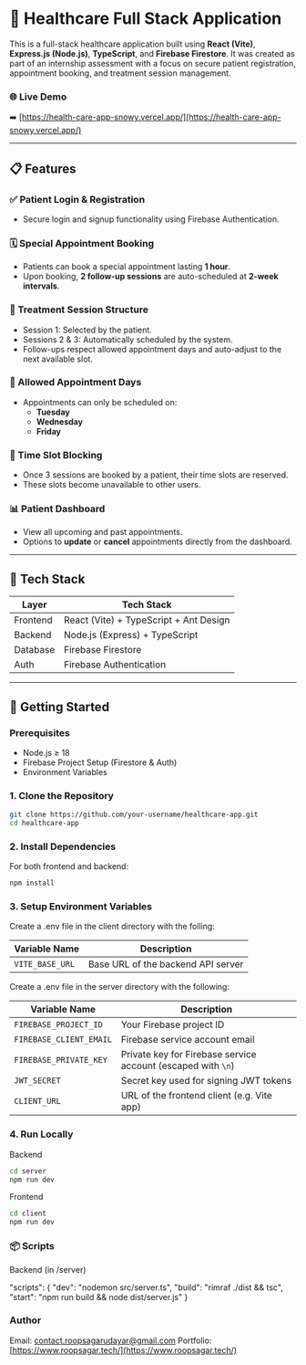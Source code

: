 # 🏥 Healthcare Full Stack Application

This is a full-stack healthcare application built using **React (Vite)**, **Express.js (Node.js)**, **TypeScript**, and **Firebase Firestore**. It was created as part of an internship assessment with a focus on secure patient registration, appointment booking, and treatment session management.

### 🌐 Live Demo
➡️ [https://health-care-app-snowy.vercel.app/](https://health-care-app-snowy.vercel.app/)

---

## 📋 Features

### ✅ Patient Login & Registration
- Secure login and signup functionality using Firebase Authentication.

### 🗓️ Special Appointment Booking
- Patients can book a special appointment lasting **1 hour**.
- Upon booking, **2 follow-up sessions** are auto-scheduled at **2-week intervals**.

### 🔁 Treatment Session Structure
- Session 1: Selected by the patient.
- Sessions 2 & 3: Automatically scheduled by the system.
- Follow-ups respect allowed appointment days and auto-adjust to the next available slot.

### 📅 Allowed Appointment Days
- Appointments can only be scheduled on:
  - **Tuesday**
  - **Wednesday**
  - **Friday**

### 🚫 Time Slot Blocking
- Once 3 sessions are booked by a patient, their time slots are reserved.
- These slots become unavailable to other users.

### 📊 Patient Dashboard
- View all upcoming and past appointments.
- Options to **update** or **cancel** appointments directly from the dashboard.

---

## 🧰 Tech Stack

| Layer      | Tech Stack                         |
|------------|------------------------------------|
| Frontend   | React (Vite) + TypeScript + Ant Design |
| Backend    | Node.js (Express) + TypeScript     |
| Database   | Firebase Firestore                 |
| Auth       | Firebase Authentication            |

---

## 🚀 Getting Started

### Prerequisites
- Node.js ≥ 18
- Firebase Project Setup (Firestore & Auth)
- Environment Variables

### 1. Clone the Repository

```bash
git clone https://github.com/your-username/healthcare-app.git
cd healthcare-app
```

### 2. Install Dependencies

For both frontend and backend:
```bash
npm install
```

### 3. Setup Environment Variables

Create a .env file in the client directory with the folling: 


| Variable Name     | Description                           |
|-------------------|---------------------------------------|
| `VITE_BASE_URL`   | Base URL of the backend API server    |


Create a .env file in the server directory with the following:

| Variable Name           | Description                                   |
|-------------------------|-----------------------------------------------|
| `FIREBASE_PROJECT_ID`   | Your Firebase project ID                      |
| `FIREBASE_CLIENT_EMAIL` | Firebase service account email                |
| `FIREBASE_PRIVATE_KEY`  | Private key for Firebase service account (escaped with `\n`) |
| `JWT_SECRET`            | Secret key used for signing JWT tokens        |
| `CLIENT_URL`            | URL of the frontend client (e.g. Vite app)    |



### 4. Run Locally

Backend
```bash
cd server
npm run dev
```

Frontend
```bash
cd client
npm run dev
```

### 📦 Scripts

Backend (in /server)

"scripts": {
  "dev": "nodemon src/server.ts",
  "build": "rimraf ./dist && tsc",
  "start": "npm run build && node dist/server.js"
}

### Author
Email: contact.roopsagarudayar@gmail.com
Portfolio: [https://www.roopsagar.tech/](https://www.roopsagar.tech/)




